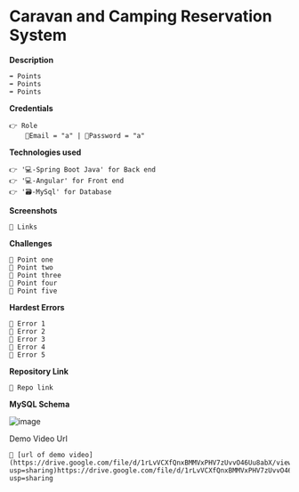 # **Caravan and Camping Reservation System**


**Description**

    ➡️ Points
    ➡️ Points
    ➡️ Points 


**Credentials**

    👉 Role 
        📧Email = "a" | 🔐Password = "a"


**Technologies used**

    👉 '💻-Spring Boot Java' for Back end
    👉 '💻-Angular' for Front end 
    👉 '🗃️-MySql' for Database 


**Screenshots**

    🔗 Links


**Challenges**

    🔴 Point one
    🔴 Point two
    🔴 Point three
    🔴 Point four
    🔴 Point five


**Hardest Errors** 

    🚩 Error 1
    🚩 Error 2
    🚩 Error 3
    🚩 Error 4
    🚩 Error 5


**Repository Link**

    🔗 Repo link 


**MySQL Schema**

  ![image](https://github.com/KarthigaGurusamy/Caravan-Camping-Reservation-System/assets/145537707/4665601b-1cbe-45af-a2a6-178f9028e6c4)
 


Demo Video Url
  
    🔗 [url of demo video](https://drive.google.com/file/d/1rLvVCXfQnxBMMVxPHV7zUvvO46Uu8abX/view?usp=sharing)https://drive.google.com/file/d/1rLvVCXfQnxBMMVxPHV7zUvvO46Uu8abX/view?usp=sharing
  
  
  
  
